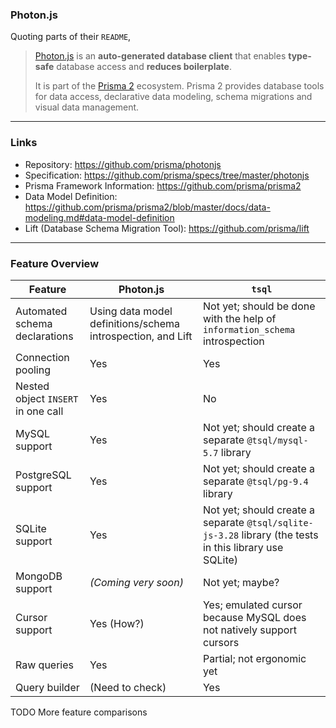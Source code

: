 ### Photon.js

Quoting parts of their `README`,

> [Photon.js](https://photonjs.prisma.io/) is an **auto-generated database client** that enables **type-safe** database access and **reduces boilerplate**.
>
> It is part of the [Prisma 2](https://www.github.com/prisma/prisma2) ecosystem. Prisma 2 provides database tools for data access, declarative data modeling, schema migrations and visual data management.

-----

### Links

+ Repository: https://github.com/prisma/photonjs
+ Specification: https://github.com/prisma/specs/tree/master/photonjs
+ Prisma Framework Information: https://github.com/prisma/prisma2
+ Data Model Definition: https://github.com/prisma/prisma2/blob/master/docs/data-modeling.md#data-model-definition
+ Lift (Database Schema Migration Tool): https://github.com/prisma/lift

-----

### Feature Overview

| Feature | Photon.js | `tsql` |
|---------|-----------|--------|
Automated schema declarations | Using data model definitions/schema introspection, and Lift | Not yet; should be done with the help of `information_schema` introspection
Connection pooling | Yes | Yes
Nested object `INSERT` in one call | Yes | No
MySQL support | Yes | Not yet; should create a separate `@tsql/mysql-5.7` library
PostgreSQL support | Yes | Not yet; should create a separate `@tsql/pg-9.4` library
SQLite support | Yes | Not yet; should create a separate `@tsql/sqlite-js-3.28` library (the tests in this library use SQLite)
MongoDB support | *(Coming very soon)* | Not yet; maybe?
Cursor support | Yes (How?) | Yes; emulated cursor because MySQL does not natively support cursors
Raw queries | Yes | Partial; not ergonomic yet
Query builder | (Need to check) | Yes


TODO More feature comparisons

